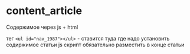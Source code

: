 # content_article
Содержимое через js + html

тег `<ul id="nav_1987"></ul>` - ставится туда где надо установить содиржимое статьи
js скрипт обязательно разместить в конце статьи
